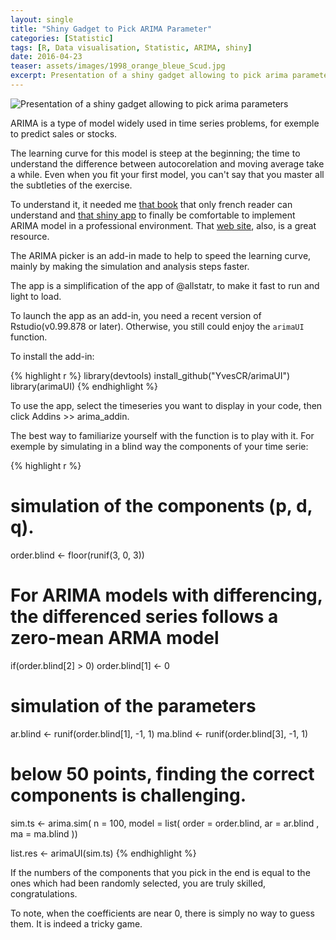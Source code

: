 ```yaml
---
layout: single
title: "Shiny Gadget to Pick ARIMA Parameter"
categories: [Statistic]
tags: [R, Data visualisation, Statistic, ARIMA, shiny]
date: 2016-04-23
teaser: assets/images/1998_orange_bleue_Scud.jpg
excerpt: Presentation of a shiny gadget allowing to pick arima parameters
---
```


<img src="https://yvescr.github.io/image/arimaUI_Picker.gif" alt="Presentation of a shiny gadget allowing to pick arima parameters" 
		style="margin:0px;margin-right:2%;text-align: center;vertical-align: middle;">

ARIMA is a type of model widely used in time series problems, for exemple to predict sales or stocks.

The learning curve for this model is steep at the beginning; the time to understand the difference between autocorelation and moving average take a while. Even when you fit your first model, you can't say that you master all the subtleties of the exercise.

To understand it, it needed me [that book](https://www.amazon.fr/S%C3%A9ries-temporelles-avec-M%C3%A9thodes-cas/dp/2817802071/277-5178286-1463028?ie=UTF8&tag=duckduckgo-ffnt-fr-21) that only french reader can understand and [that shiny app](http://alstatr.blogspot.co.uk/2013/12/r-explore-arima2-2-2-subclass-family-on.html) to finally be comfortable  to implement ARIMA model in a professional environment. That [web site](http://people.duke.edu/~rnau/411arim2.htm), also, is a great resource. 

The ARIMA picker is an add-in made to help to speed the learning curve, mainly by making the simulation and analysis steps faster.

The app is a simplification of the app of @allstatr, to make it fast to run and light to load.

To launch the app as an add-in, you need a recent version of Rstudio(v0.99.878 or later).
Otherwise, you still could enjoy the `arimaUI` function.

To install the add-in:


{% highlight r %}
library(devtools)
install_github("YvesCR/arimaUI")
library(arimaUI)
{% endhighlight %}

To use the app, select the timeseries you want to display in your code, then click Addins >> arima_addin.

The best way to familiarize yourself with the function is to play with it.
For exemple by simulating in a blind way the components of your time serie:


{% highlight r %}
# simulation of the components (p, d, q). 
order.blind <- floor(runif(3, 0, 3))

# For ARIMA models with differencing, the differenced series follows a zero-mean ARMA model
if(order.blind[2] > 0) order.blind[1] <- 0

# simulation of the parameters
ar.blind <- runif(order.blind[1], -1, 1)
ma.blind <- runif(order.blind[3], -1, 1)

# below 50 points, finding the correct components is challenging.
sim.ts <- arima.sim(
n = 100,
model = list(
  order = order.blind,
  ar = ar.blind
, ma = ma.blind
))

list.res <- arimaUI(sim.ts)
{% endhighlight %}

If the numbers of the components that you pick in the end is equal to the ones which had been randomly selected, you are truly skilled, congratulations.

To note, when the coefficients are near 0, there is simply no way to guess them. It is indeed a tricky game. 


